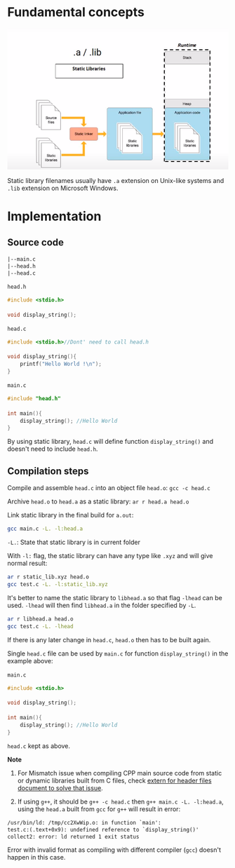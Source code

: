 # Fundamental concepts

![](../Environment/Images/static_library.png)

Static library filenames usually have ``.a`` extension on Unix-like systems and ``.lib`` extension on Microsoft Windows.

# Implementation

## Source code

```
|--main.c
|--head.h
|--head.c
```

``head.h``

```c
#include <stdio.h>

void display_string();
```
``head.c``
```c
#include <stdio.h>//Dont' need to call head.h

void display_string(){
    printf("Hello World !\n");
}
```

``main.c``

```c
#include "head.h"

int main(){
	display_string(); //Hello World
}
```

By using static library, ``head.c`` will define function ``display_string()`` and doesn't need to include ``head.h``.

## Compilation steps

Compile and assemble ``head.c`` into an object file ``head.o``: ``gcc -c head.c``

Archive ``head.o`` to ``head.a`` as a static library: ``ar r head.a head.o``

Link static library in the final build for ``a.out``:

```sh
gcc main.c -L. -l:head.a
```

``-L.``: State that static library is in current folder

With ``-l:`` flag, the static library can have any type like ``.xyz`` and will give normal result:

```sh
ar r static_lib.xyz head.o
gcc test.c -L. -l:static_lib.xyz
```

It's better to name the static library to ``libhead.a`` so that flag ``-lhead`` can be used. ``-lhead`` will then find ``libhead.a`` in the folder specified by ``-L``.

```sh
ar r libhead.a head.o
gcc test.c -L. -lhead
```

If there is any later change in ``head.c``, ``head.o`` then has to be built again.

Single ``head.c`` file can be used by ``main.c`` for function ``display_string()`` in the example above:

``main.c``

```c
#include <stdio.h>

void display_string();

int main(){
	display_string(); //Hello World
}
```
``head.c`` kept as above.

**Note**

1. For Mismatch issue when compiling CPP main source code from static or dynamic libraries built from C files, check [extern for header files document to solve that issue](https://github.com/TranPhucVinh/C/blob/master/Introduction/Header/extern%20for%20header%20files.md).

2. If using ``g++``, it should be ``g++ -c head.c`` then ``g++ main.c -L. -l:head.a``, using the ``head.a`` built from ``gcc`` for ``g++`` will result in error:

```
/usr/bin/ld: /tmp/cc2XwWip.o: in function `main':
test.c:(.text+0x9): undefined reference to `display_string()'
collect2: error: ld returned 1 exit status
```

Error with invalid format as compiling with different compiler (``gcc``) doesn't happen in this case.
